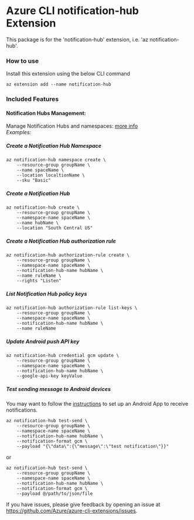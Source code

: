 # Azure CLI notification-hub Extension #
This package is for the 'notification-hub' extension, i.e. 'az notification-hub'.

### How to use ###
Install this extension using the below CLI command
```
az extension add --name notification-hub
```

### Included Features
#### Notification Hubs Management:
Manage Notification Hubs and namespaces: [more info](https://learn.microsoft.com/azure/notification-hubs)\
*Examples:*

##### Create a Notification Hub Namespace

```
az notification-hub namespace create \
    --resource-group groupName \
    --name spaceName \
    --location localtionName \
    --sku "Basic"
```

##### Create a Notification Hub
```
az notification-hub create \
    --resource-group groupName \
    --namespace-name spaceName \
    --name hubName \
    --location "South Central US"
```

##### Create a Notification Hub authorization rule
```
az notification-hub authorization-rule create \
    --resource-group groupName \
    --namespace-name spaceName \
    --notification-hub-name hubName \
    --name ruleName \
    --rights "Listen"
```

##### List Notification Hub policy keys
```
az notification-hub authorization-rule list-keys \
    --resource-group groupName \
    --namespace-name spaceName \
    --notification-hub-name hubName \
    --name ruleName
```

##### Update Android push API key
```
az notification-hub credential gcm update \
    --resource-group groupName \
    --namespace-name spaceName \
    --notification-hub-name hubName \
    --google-api-key keyValue
```

##### Test sending message to Android devices
You may want to follow the [instructions](https://learn.microsoft.com/en-us/azure/notification-hubs/notification-hubs-android-push-notification-google-fcm-get-started) to set up an Android App to receive notifications.

```
az notification-hub test-send \
    --resource-group groupName \
    --namespace-name spaceName \
    --notification-hub-name hubName \
    --notification-format gcm \
    --payload "{\"data\":{\"message\":\"test notification\"}}"
```
or
```
az notification-hub test-send \
    --resource-group groupName \
    --namespace-name spaceName \
    --notification-hub-name hubName \
    --notification-format gcm \
    --payload @/path/to/json/file
```

If you have issues, please give feedback by opening an issue at https://github.com/Azure/azure-cli-extensions/issues.
